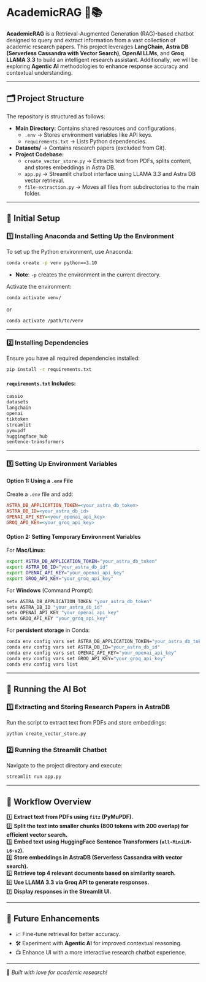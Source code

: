 # **AcademicRAG 🧠📚**

**AcademicRAG** is a Retrieval-Augmented Generation (RAG)-based chatbot designed to query and extract information from a vast collection of academic research papers. This project leverages **LangChain**, **Astra DB (Serverless Cassandra with Vector Search)**, **OpenAI LLMs**, and **Groq LLAMA 3.3** to build an intelligent research assistant. Additionally, we will be exploring **Agentic AI** methodologies to enhance response accuracy and contextual understanding.

---

## **🗂 Project Structure**

The repository is structured as follows:

- **Main Directory:** Contains shared resources and configurations.
  - `.env` → Stores environment variables like API keys.
  - `requirements.txt` → Lists Python dependencies.
- **Datasets/** → Contains research papers (excluded from Git).
- **Project Codebase:**
  - `create_vector_store.py` → Extracts text from PDFs, splits content, and stores embeddings in Astra DB.
  - `app.py` → Streamlit chatbot interface using LLAMA 3.3 and Astra DB vector retrieval.
  - `file-extraction.py` → Moves all files from subdirectories to the main folder.

---

## **🤝 Initial Setup**

### **1️⃣ Installing Anaconda and Setting Up the Environment**

To set up the Python environment, use Anaconda:

```bash
conda create -p venv python==3.10
```

- **Note**: `-p` creates the environment in the current directory.

Activate the environment:

```bash
conda activate venv/
```

or

```bash
conda activate /path/to/venv
```

---

### **2️⃣ Installing Dependencies**

Ensure you have all required dependencies installed:

```bash
pip install -r requirements.txt
```

#### **`requirements.txt` Includes:**

```txt
cassio
datasets
langchain
openai
tiktoken
streamlit
pymupdf
huggingface_hub
sentence-transformers
```

---

### **3️⃣ Setting Up Environment Variables**

#### **Option 1: Using a `.env` File**

Create a `.env` file and add:

```ini
ASTRA_DB_APPLICATION_TOKEN=<your_astra_db_token>
ASTRA_DB_ID=<your_astra_db_id>
OPENAI_API_KEY=<your_openai_api_key>
GROQ_API_KEY=<your_groq_api_key>
```

#### **Option 2: Setting Temporary Environment Variables**

For **Mac/Linux**:

```bash
export ASTRA_DB_APPLICATION_TOKEN="your_astra_db_token"
export ASTRA_DB_ID="your_astra_db_id"
export OPENAI_API_KEY="your_openai_api_key"
export GROQ_API_KEY="your_groq_api_key"
```

For **Windows** (Command Prompt):

```bash
setx ASTRA_DB_APPLICATION_TOKEN "your_astra_db_token"
setx ASTRA_DB_ID "your_astra_db_id"
setx OPENAI_API_KEY "your_openai_api_key"
setx GROQ_API_KEY "your_groq_api_key"
```

For **persistent storage** in Conda:

```bash
conda env config vars set ASTRA_DB_APPLICATION_TOKEN="your_astra_db_token"
conda env config vars set ASTRA_DB_ID="your_astra_db_id"
conda env config vars set OPENAI_API_KEY="your_openai_api_key"
conda env config vars set GROQ_API_KEY="your_groq_api_key"
conda env config vars list
```

---

## **🚀 Running the AI Bot**

### **1️⃣ Extracting and Storing Research Papers in AstraDB**

Run the script to extract text from PDFs and store embeddings:

```bash
python create_vector_store.py
```

### **2️⃣ Running the Streamlit Chatbot**

Navigate to the project directory and execute:

```bash
streamlit run app.py
```

---

## **🔬 Workflow Overview**

1️⃣ **Extract text from PDFs using `fitz` (PyMuPDF).**  
2️⃣ **Split the text into smaller chunks (800 tokens with 200 overlap) for efficient vector search.**  
3️⃣ **Embed text using HuggingFace Sentence Transformers (`all-MiniLM-L6-v2`).**  
4️⃣ **Store embeddings in AstraDB (Serverless Cassandra with vector search).**  
5️⃣ **Retrieve top 4 relevant documents based on similarity search.**  
6️⃣ **Use LLAMA 3.3 via Groq API to generate responses.**  
7️⃣ **Display responses in the Streamlit UI.**

---

## **📌 Future Enhancements**

- 📈 Fine-tune retrieval for better accuracy.
- 🛠️ Experiment with **Agentic AI** for improved contextual reasoning.
- 📺 Enhance UI with a more interactive research chatbot experience.

---

💪 _Built with love for academic research!_
